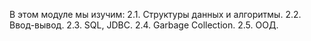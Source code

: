 В этом модуле мы изучим:
2.1. Структуры данных и алгоритмы.
2.2. Ввод-вывод.
2.3. SQL, JDBC.
2.4. Garbage Collection.
2.5. ООД.